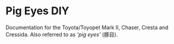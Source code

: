 # Pig Eyes DIY

Documentation for the Toyota/Toyopet Mark II, Chaser, Cresta and Cressida. Also referred to as _'pig eyes'_ (豚目).
